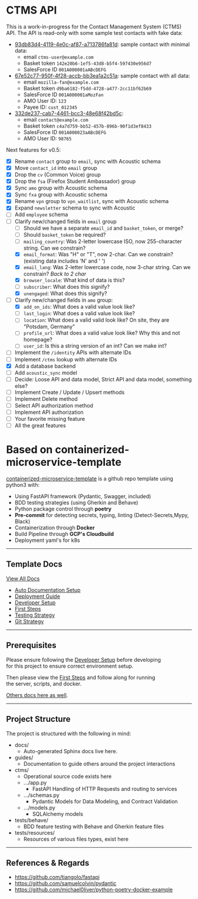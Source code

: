 # CTMS API

This is a work-in-progress for the Contact Management System (CTMS) API.
The API is read-only with some sample test contacts with fake data:

* [93db83d4-4119-4e0c-af87-a713786fa81d](http://ctms-api.api.data.allizom.org/ctms/93db83d4-4119-4e0c-af87-a713786fa81d):
  sample contact with minimal data:
  - email ``ctms-user@example.com``
  - Basket token ``142e20b6-1ef5-43d8-b5f4-597430e956d7``
  - SalesForce ID ``001A000001aABcDEFG``
* [67e52c77-950f-4f28-accb-bb3ea1a2c51a](http://ctms-api.api.data.allizom.org/ctms/67e52c77-950f-4f28-accb-bb3ea1a2c51a):
  sample contact with all data:
  - email ``mozilla-fan@example.com``
  - Basket token ``d9ba6182-f5dd-4728-a477-2cc11bf62b69``
  - SalesForce ID ``001A000001aMozFan``
  - AMO User ID: ``123``
  - Payee ID: ``cust_012345``
* [332de237-cab7-4461-bcc3-48e68f42bd5c](http://ctms-api.api.data.allizom.org/ctms/332de237-cab7-4461-bcc3-48e68f42bd5c):
  - email ``contact@example.com``
  - Basket token ``c4a7d759-bb52-457b-896b-90f1d3ef8433``
  - SalesForce ID ``001A000023aABcDEFG``
  - AMO User ID: ``98765``

Next features for v0.5:

* [x] Rename ``contact`` group to ``email``, sync with Acoustic schema
* [x] Move ``contact_id`` into ``email`` group
* [x] Drop the ``cv`` (Common Voice) group
* [x] Drop the ``fsa`` (Firefox Student Ambassador) group
* [x] Sync ``amo`` group with Acoustic schema
* [x] Sync ``fxa`` group with Acoustic schema
* [x] Rename ``vpn`` group to ``vpn_waitlist``, sync with Acoustic schema
* [x] Expand ``newsletter`` schema to sync with Acoustic
* [ ] Add ``employee`` schema
* [ ] Clarify new/changed fields in ``email`` group
  * [ ] Should we have a separate ``email_id`` and ``basket_token``, or merge?
  * [ ] Should ``basket_token`` be required?
  * [ ] ``mailing_country``: Was 2-letter lowercase ISO, now 255-character string. Can we constrain?
  * [X] ``email_format``: Was "H" or "T", now 2-char. Can we constrain? (existing data includes 'N' and ' ')
  * [x] ``email_lang``: Was 2-letter lowercase code, now 3-char string. Can we constrain? *Back to 2 char*
  * [x] ``browser_locale``: What kind of data is this?
  * [ ] ``subscriber``: What does this signify?
  * [x] ``unengaged``: What does this signify?
* [ ] Clarify new/changed fields in ``amo`` group:
  * [x] ``add_on_ids``: What does a valid value look like?
  * [ ] ``last_login``: What does a valid value look like?
  * [ ] ``location``: What does a valid valid look like? On site, they are "Potsdam, Germany"
  * [ ] ``profile_url``: What does a valid value look like? Why this and not homepage?
  * [ ] ``user_id``: Is this a string version of an int? Can we make int?
* [ ] Implement the ``/identity`` APIs with alternate IDs
* [ ] Implement ``/ctms`` lookup with alternate IDs
* [x] Add a database backend
* [ ] Add ``acoustic_sync`` model
* [ ] Decide: Loose API and data model, Strict API and data model, something else?
* [ ] Implement Create / Update / Upsert methods
* [ ] Implement Delete method
* [ ] Select API authorization method
* [ ] Implement API authorization
* [ ] Your favorite missing feature
* [ ] All the great features

# Based on containerized-microservice-template

[containerized-microservice-template](https://github.com/mozilla-it/containerized-microservice-template)
is a github repo template using python3 with:

 - Using FastAPI framework (Pydantic, Swagger, included)
 - BDD testing strategies (using Gherkin and Behave)
 - Python package control through **poetry**
 - **Pre-commit** for detecting secrets, typing, linting (Detect-Secrets,Mypy, Black)
 - Containerization through **Docker**
 - Build Pipeline through **GCP's Cloudbuild**
 - Deployment yaml's for k8s

---
## Template Docs

[View All Docs](./guides/)
- [Auto Documentation Setup](guides/auto_documentation.md)
- [Deployment Guide](guides/deployment_guide.md)
- [Developer Setup](guides/developer_setup.md)
- [First Steps](guides/first_steps.md)
- [Testing Strategy](guides/testing_strategy.md)
- [Git Strategy](guides/git_strategy.md)

---
## Prerequisites

Please ensure following the [Developer Setup](guides/developer_setup.md) before developing \
for this project to ensure correct environment setup.

Then please view the [First Steps](guides/first_steps.md) and follow along for running \
the server, scripts, and docker.

[Others docs here as well](./guides/).

---
## Project Structure

The project is structured with the following in mind:

- docs/
    - Auto-generated Sphinx docs live here.
- guides/
    - Documentation to guide others around the project interactions
- ctms/
    - Operational source code exists here
    - .../app.py
        - FastAPI Handling of HTTP Requests and routing to services
    - .../schemas.py
        - Pydantic Models for Data Modeling, and Contract Validation
    - .../models.py
        - SQLAlchemy models
- tests/behave/
    - BDD feature testing with Behave and Gherkin feature files
- tests/resources/
    - Resources of various files types, exist here

---
## References & Regards
- https://github.com/tiangolo/fastapi
- https://github.com/samuelcolvin/pydantic
- https://github.com/michael0liver/python-poetry-docker-example
